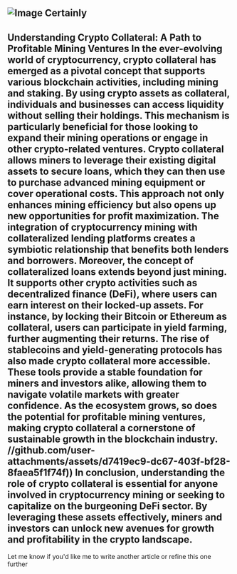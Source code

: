
![Image](https://github.com/user-attachments/assets/4a25d116-2220-4385-b08e-f287af8fcbc4)
Certainly
---
**Understanding Crypto Collateral: A Path to Profitable Mining Ventures**
In the ever-evolving world of cryptocurrency, **crypto collateral** has emerged as a pivotal concept that supports various blockchain activities, including **mining** and **staking**. By using crypto assets as collateral, individuals and businesses can access liquidity without selling their holdings. This mechanism is particularly beneficial for those looking to expand their mining operations or engage in other crypto-related ventures.
Crypto collateral allows miners to leverage their existing digital assets to secure loans, which they can then use to purchase advanced mining equipment or cover operational costs. This approach not only enhances mining efficiency but also opens up new opportunities for profit maximization. The integration of **cryptocurrency mining** with collateralized lending platforms creates a symbiotic relationship that benefits both lenders and borrowers.
Moreover, the concept of **collateralized loans** extends beyond just mining. It supports other crypto activities such as **decentralized finance (DeFi)**, where users can earn interest on their locked-up assets. For instance, by locking their Bitcoin or Ethereum as collateral, users can participate in yield farming, further augmenting their returns.
The rise of **stablecoins** and **yield-generating protocols** has also made crypto collateral more accessible. These tools provide a stable foundation for miners and investors alike, allowing them to navigate volatile markets with greater confidence. As the ecosystem grows, so does the potential for **profitable mining ventures**, making crypto collateral a cornerstone of sustainable growth in the blockchain industry.
 //github.com/user-attachments/assets/d7419ec9-dc67-403f-bf28-8faea5f1f74f))
In conclusion, understanding the role of **crypto collateral** is essential for anyone involved in **cryptocurrency mining** or seeking to capitalize on the burgeoning DeFi sector. By leveraging these assets effectively, miners and investors can unlock new avenues for growth and profitability in the crypto landscape.
--- 
Let me know if you'd like me to write another article or refine this one further
